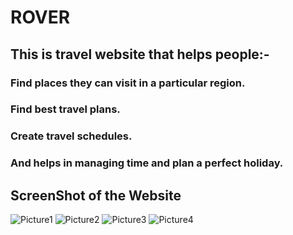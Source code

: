 # ROVER
## This is travel website that helps people:- 
### Find places they can visit in a particular region.
### Find best travel plans.
### Create travel schedules.
### And helps in managing time and plan a perfect holiday.

## ScreenShot of the Website
![Picture1](https://user-images.githubusercontent.com/54997083/126056187-62b74fde-0900-4df6-9555-448527867080.png)
![Picture2](https://user-images.githubusercontent.com/54997083/126056188-69044777-5088-43c0-9819-dc5e31fe309b.png)
![Picture3](https://user-images.githubusercontent.com/54997083/126056194-1a6a013c-97d0-4d28-bd7d-4e2a6d3b62b1.png)
![Picture4](https://user-images.githubusercontent.com/54997083/126056200-4795716c-60ef-409a-81c4-4c4fa0399b06.png)
